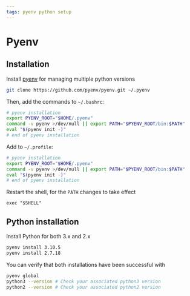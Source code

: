 ```yaml
---
tags: pyenv python setup
---
```

# Pyenv
## Installation
Install [pyenv](https://github.com/pyenv/pyenv) for managing multiple python versions
```bash
git clone https://github.com/pyenv/pyenv.git ~/.pyenv
```

Then, add the commands to `~/.bashrc`:
```bash
# pyenv installation
export PYENV_ROOT="$HOME/.pyenv"
command -v pyenv >/dev/null || export PATH="$PYENV_ROOT/bin:$PATH"
eval "$(pyenv init -)"
# end of pyenv installation
```

Add to `~/.profile`:
```bash
# pyenv installation
export PYENV_ROOT="$HOME/.pyenv"
command -v pyenv >/dev/null || export PATH="$PYENV_ROOT/bin:$PATH"
eval "$(pyenv init -)"
# end of pyenv installation
```

Restart the shell, for the `PATH` changes to take effect
```path
exec "$SHELL"
```

## Python installation
Install Python for both 3.x and 2.x
```bash
pyenv install 3.10.5
pyenv install 2.7.18
```

You can verify that both installations have been successful with
```bash
pyenv global
python3 --version # Check your associated python3 version
python2 --version # Check your associated python2 version
```